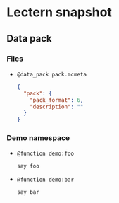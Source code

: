 # Lectern snapshot

## Data pack

### Files

- `@data_pack pack.mcmeta`

  ```json
  {
    "pack": {
      "pack_format": 6,
      "description": ""
    }
  }
  ```

### Demo namespace

- `@function demo:foo`

  ```mcfunction
  say foo
  ```

- `@function demo:bar`

  ```mcfunction
  say bar
  ```
